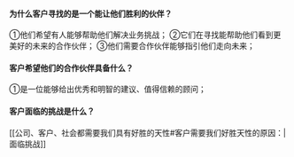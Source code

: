 

#### 为什么客户寻找的是一个能让他们胜利的伙伴？
①他们希望有人能够帮助他们解决业务挑战；
②它们在寻找能帮助他们看到更美好的未来的合作伙伴；
③他们需要合作伙伴能够指引他们走向未来；

#### 客户希望他们的合作伙伴具备什么？
①是一位能够给出优秀和明智的建议、值得信赖的顾问；


#### 客户面临的挑战是什么？
[[公司、客户、社会都需要我们具有好胜的天性#客户需要我们好胜天性的原因：|面临挑战]]

